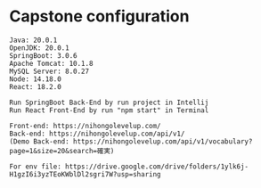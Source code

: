 <!DOCTYPE html>
<html>
<head>
	<meta charset="utf-8">
	<meta name="viewport" content="width=device-width, initial-scale=1">
</head>
<body>
	<h1>Capstone configuration</h1>

	Java: 20.0.1
	OpenJDK: 20.0.1
	SpringBoot: 3.0.6
 	Apache Tomcat: 10.1.8
	MySQL Server: 8.0.27
	Node: 14.18.0
	React: 18.2.0

	Run SpringBoot Back-End by run project in Intellij
	Run React Front-End by run "npm start" in Terminal

	Front-end: https://nihongolevelup.com/
	Back-end: https://nihongolevelup.com/api/v1/
	(Demo Back-end: https://nihongolevelup.com/api/v1/vocabulary?page=1&size=20&search=確実) 

	For env file: https://drive.google.com/drive/folders/1ylk6j-H1gzI6i3yzTEoKWblDl2sgri7W?usp=sharing
</body>
</html>

